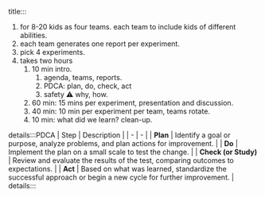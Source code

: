 title:::

1. for 8-20 kids as four teams. each team to include kids of different abilities.
1. each team generates one report per experiment.
1. pick 4 experiments.
1. takes two hours
    1. 10 min intro.
        1. agenda, teams, reports.
        1. PDCA: plan, do, check, act
        1. safety ⚠️ why, how.
    1. 60 min: 15 mins per experiment, presentation and discussion.
    1. 40 min: 10 min per experiment per team, teams rotate.
    1. 10 min: what did we learn? clean-up.

details:::PDCA
| Step | Description |
| - | - |
| **Plan** | Identify a goal or purpose, analyze problems, and plan actions for improvement. |
| **Do** | Implement the plan on a small scale to test the change. |
| **Check (or Study)** | Review and evaluate the results of the test, comparing outcomes to expectations. |
| **Act** | Based on what was learned, standardize the successful approach or begin a new cycle for further improvement. |
details:::